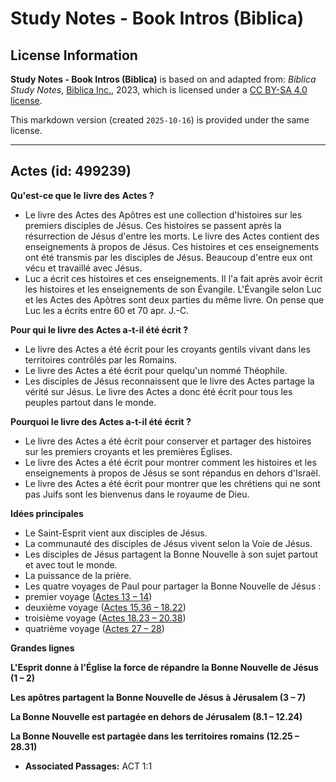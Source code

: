 # Study Notes - Book Intros (Biblica)

## License Information

**Study Notes - Book Intros (Biblica)** is based on and adapted from: _Biblica Study Notes_, [Biblica Inc.](https://www.biblica.com/), 2023, which is licensed under a [CC BY-SA 4.0 license](https://creativecommons.org/licenses/by-sa/4.0/legalcode.en).

This markdown version (created `2025-10-16`) is provided under the same license.



--------------------------------

## Actes (id: 499239)

**Qu'est\-ce que le** **livre des** **Actes ?**

* Le livre des Actes des Apôtres est une collection d'histoires sur les premiers disciples de Jésus. Ces histoires se passent après la résurrection de Jésus d'entre les morts. Le livre des Actes contient des enseignements à propos de Jésus. Ces histoires et ces enseignements ont été transmis par les disciples de Jésus. Beaucoup d'entre eux ont vécu et travaillé avec Jésus.
* Luc a écrit ces histoires et ces enseignements. Il l'a fait après avoir écrit les histoires et les enseignements de son Évangile. L'Évangile selon Luc et les Actes des Apôtres sont deux parties du même livre. On pense que Luc les a écrits entre 60 et 70 apr. J.\-C.

**Pour qui le livre des Actes a\-t\-il été écrit ?**

* Le livre des Actes a été écrit pour les croyants gentils vivant dans les territoires contrôlés par les Romains.
* Le livre des Actes a été écrit pour quelqu'un nommé Théophile.
* Les disciples de Jésus reconnaissent que le livre des Actes partage la vérité sur Jésus. Le livre des Actes a donc été écrit pour tous les peuples partout dans le monde.

**Pourquoi le livre des Actes a\-t\-il été écrit ?**

* Le livre des Actes a été écrit pour conserver et partager des histoires sur les premiers croyants et les premières Églises.
* Le livre des Actes a été écrit pour montrer comment les histoires et les enseignements à propos de Jésus se sont répandus en dehors d'Israël.
* Le livre des Actes a été écrit pour montrer que les chrétiens qui ne sont pas Juifs sont les bienvenus dans le royaume de Dieu.

**Idées principales**

* Le Saint\-Esprit vient aux disciples de Jésus.
* La communauté des disciples de Jésus vivent selon la Voie de Jésus.
* Les disciples de Jésus partagent la Bonne Nouvelle à son sujet partout et avec tout le monde.
* La puissance de la prière.
* Les quatre voyages de Paul pour partager la Bonne Nouvelle de Jésus :
* premier voyage ([Actes 13 – 14](https://ref.ly/Acts13:1-Acts14:28))
* deuxième voyage ([Actes 15\.36 – 18\.22](https://ref.ly/Acts15:36-Acts18:22))
* troisième voyage ([Actes 18\.23 – 20\.38](https://ref.ly/Acts18:23-Acts20:38))
* quatrième voyage ([Actes 27 – 28](https://ref.ly/Acts27:1-Acts28:31))

**Grandes lignes**

**L'Esprit donne à l'Église la force de répandre la Bonne Nouvelle de Jésus (1 – 2\)**

**Les apôtres partagent la Bonne Nouvelle de Jésus à Jérusalem (3 – 7\)**

**La Bonne Nouvelle est partagée en dehors de Jérusalem (8\.1 – 12\.24\)**

**La Bonne Nouvelle est partagée dans les territoires romains (12\.25 – 28\.31\)**

* **Associated Passages:** ACT 1:1

